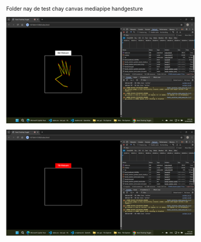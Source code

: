 Folder nay de test chay canvas mediapipe handgesture

![alt text](image.png)

![alt text](image-1.png)